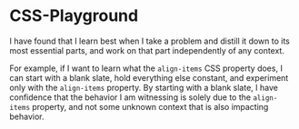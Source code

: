 # CSS-Playground

I have found that I learn best when I take a problem and distill it down to its
most essential parts, and work on that part independently of any context.

For example, if I want to learn what the `align-items` CSS property does, I can
start with a blank slate, hold everything else constant, and experiment only
with the `align-items` property. By starting with a blank slate, I have
confidence that the behavior I am witnessing is solely due to the `align-items`
property, and not some unknown context that is also impacting behavior.
